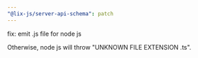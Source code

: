 ```yaml
---
"@lix-js/server-api-schema": patch
---
```


fix: emit .js file for node js

Otherwise, node js will throw "UNKNOWN FILE EXTENSION .ts". 
